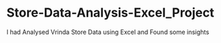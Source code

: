 # Store-Data-Analysis-Excel_Project
I had Analysed Vrinda Store Data using Excel and Found some insights
